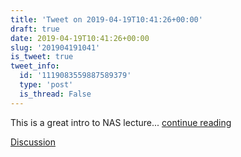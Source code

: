 ```yaml
---
title: 'Tweet on 2019-04-19T10:41:26+00:00'
draft: true
date: 2019-04-19T10:41:26+00:00
slug: '201904191041'
is_tweet: true
tweet_info:
  id: '1119083559887589379'
  type: 'post'
  is_thread: False
---
```




This is a great intro to NAS lecture... [continue reading](urls[0])

[Discussion](https://x.com/sytelus/status/1119083559887589379)
